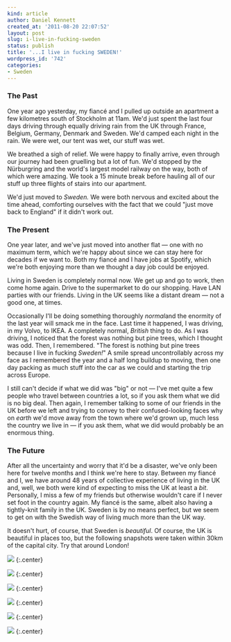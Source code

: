 ```yaml
---
kind: article
author: Daniel Kennett
created_at: '2011-08-20 22:07:52'
layout: post
slug: i-live-in-fucking-sweden
status: publish
title: '...I live in fucking SWEDEN!'
wordpress_id: '742'
categories:
- Sweden
---
```


### The Past

One year ago yesterday, my fiancé and I pulled up outside an apartment a
few kilometres south of Stockholm at 11am. We'd just spent the last four
days driving through equally driving rain from the UK through France,
Belgium, Germany, Denmark and Sweden. We'd camped each night in the
rain. We were wet, our tent was wet, our stuff was wet.

We breathed a sigh of relief. We were happy to finally arrive, even
through our journey had been gruelling but a lot of fun. We'd stopped by
the Nürburgring and the world's largest model railway on the way, both
of which were amazing. We took a 15 minute break before hauling all of
our stuff up three flights of stairs into our apartment.

We'd just moved to *Sweden.* We were both nervous and excited about the
time ahead, comforting ourselves with the fact that we could "just move
back to England" if it didn't work out.

### The Present

One year later, and we've just moved into another flat — one with no
maximum term, which we're happy about since we can stay here for decades
if we want to. Both my fiancé and I have jobs at Spotify, which we're
both enjoying more than we thought a day job could be enjoyed.

Living in Sweden is completely normal now. We get up and go to work,
then come home again. Drive to the supermarket to do our shopping. Have
LAN parties with our friends. Living in the UK seems like a distant
dream — not a good one, at times.

Occasionally I'll be doing something thoroughly *normal*and the enormity
of the last year will smack me in the face. Last time it happened, I was
driving, in my Volvo, to IKEA. A completely normal, *British* thing to
do. As I was driving, I noticed that the forest was nothing but pine
trees, which I thought was odd. Then, I remembered. "The forest is
nothing but pine trees because I live in fucking *Sweden!*" A smile
spread uncontrollably across my face as I remembered the year and a half
long buildup to moving, then one day packing as much stuff into the car
as we could and starting the trip across Europe.

I still can't decide if what we did was "big" or not — I've met quite a
few people who travel between countries a lot, so if you ask them what
we did is no big deal. Then again, I remember talking to some of our
friends in the UK before we left and trying to convey to their
confused-looking faces why on *earth* we'd move away from the town where
we'd grown up, much less the country we live in — if you ask them, what
we did would probably be an enormous thing.

### The Future

After all the uncertainty and worry that it'd be a disaster, we've only
been here for twelve months and I think we're here to stay. Between my
fiancé and I, we have around 48 years of collective experience of living
in the UK and, well, we both were kind of expecting to miss the UK at
least a *bit*. Personally, I miss a few of my friends but otherwise
wouldn't care if I never set foot in the country again. My fiancé is the
same, albeit also having a tightly-knit family in the UK. Sweden is by
no means perfect, but we seem to get on with the Swedish way of living
much more than the UK way.

It doesn't hurt, of course, that Sweden is *beautiful*. Of course, the
UK is beautiful in places too, but the following snapshots were taken
within 30km of the capital city. Try that around London!

[<img src="http://farm6.static.flickr.com/5049/5286442950_e06b10c73a_z.jpg" />](http://www.flickr.com/photos/24169642@N06/5286442950)
{:.center}

[<img src="http://farm6.static.flickr.com/5205/5226442167_56c7a7db48_z.jpg" />](http://www.flickr.com/photos/24169642@N06/5226442167)
{:.center}

[<img src="http://farm2.static.flickr.com/1355/5151788559_d8c4c5101b_z.jpg" />](http://www.flickr.com/photos/24169642@N06/5151788559)
{:.center}

[<img src="http://farm5.static.flickr.com/4111/5051541218_fbe3365de2_z.jpg" />](http://www.flickr.com/photos/24169642@N06/5051541218)
{:.center}

[<img src="http://farm5.static.flickr.com/4147/5089330347_d0cc414738_z.jpg" />](http://www.flickr.com/photos/24169642@N06/5089330347)
{:.center}

[<img src="http://farm6.static.flickr.com/5249/5316965465_68d5e3c380_z.jpg" />](http://www.flickr.com/photos/24169642@N06/5316965465)
{:.center}